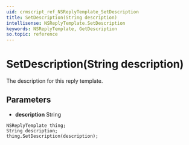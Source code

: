 ```yaml
---
uid: crmscript_ref_NSReplyTemplate_SetDescription
title: SetDescription(String description)
intellisense: NSReplyTemplate.SetDescription
keywords: NSReplyTemplate, GetDescription
so.topic: reference
---
```


# SetDescription(String description)

The description for this reply template.

## Parameters

* **description** String

```crmscript
NSReplyTemplate thing;
String description;
thing.SetDescription(description);
```

